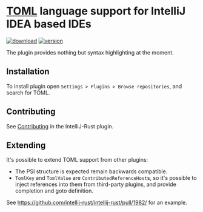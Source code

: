 # [TOML](https://github.com/toml-lang/toml) language support for IntelliJ IDEA based IDEs

[![download]][plugin]
[![version]][plugin]

[download]: https://img.shields.io/jetbrains/plugin/d/8195-toml.svg

[version]: https://img.shields.io/jetbrains/plugin/v/8195-toml.svg

[plugin]: https://plugins.jetbrains.com/plugin/8195-toml

The plugin provides nothing but syntax highlighting at the moment.

## Installation

To install plugin open `Settings > Plugins > Browse repositories`, and search for TOML.

## Contributing

See [Contributing](https://github.com/intellij-rust/intellij-rust/blob/master/CONTRIBUTING.md) in the IntelliJ-Rust
plugin.

## Extending

It's possible to extend TOML support from other plugins:

* The PSI structure is expected remain backwards compatible.
* `TomlKey` and `TomlValue` are `ContributedReferenceHost`s, so it's possible to inject references into them from
  third-party plugins, and provide completion and goto definition.

See https://github.com/intellij-rust/intellij-rust/pull/1982/ for an example.    
